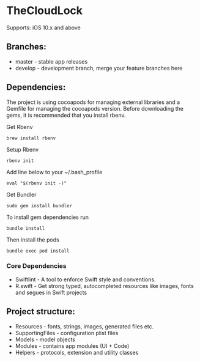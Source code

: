 # TheCloudLock

Supports: iOS 10.x and above

## Branches:

* master - stable app releases
* develop - development branch, merge your feature branches here

## Dependencies:

The project is using cocoapods for managing external libraries and a Gemfile for managing the cocoapods version. Before downloading the gems, it is recommended that you install rbenv.

Get Rbenv

```
brew install rbenv
```

Setup Rbenv

```
rbenv init
```

Add line below to your ~/.bash_profile

```
eval "$(rbenv init -)"
```

Get Bundler

```
sudo gem install bundler
```

To install gem dependencies run

```
bundle install
```

Then install the pods

```
bundle exec pod install
```

### Core Dependencies

* Swiftlint - A tool to enforce Swift style and conventions.
* R.swift - Get strong typed, autocompleted resources like images, fonts and segues in Swift projects

## Project structure:

* Resources - fonts, strings, images, generated files etc.
* SupportingFiles - configuration plist files
* Models - model objects
* Modules - contains app modules (UI + Code)
* Helpers - protocols, extension and utility classes
